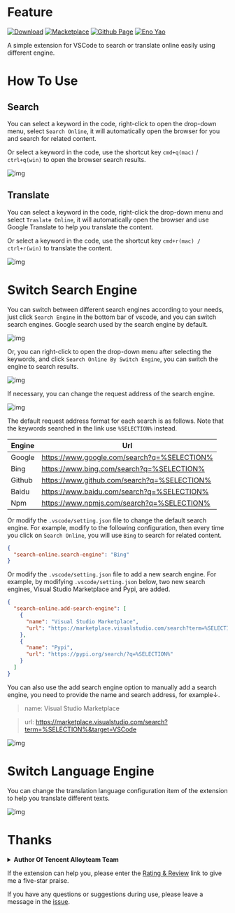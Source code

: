 # Feature

<a href="https://marketplace.visualstudio.com/items?itemName=Wscats.search"><img src="https://img.shields.io/badge/Download-+-orange" alt="Download" /></a>
<a href="https://marketplace.visualstudio.com/items?itemName=Wscats.search"><img src="https://img.shields.io/badge/Macketplace-v1.X-brightgreen" alt="Macketplace" /></a>
<a href="https://github.com/Wscats/search-online"><img src="https://img.shields.io/badge/Github Page-Wscats-yellow" alt="Github Page" /></a>
<a href="https://github.com/Wscats"><img src="https://img.shields.io/badge/Author-Eno Yao-blueviolet" alt="Eno Yao" /></a>

A simple extension for VSCode to search or translate online easily using different engine.

# How To Use

## Search

You can select a keyword in the code, right-click to open the drop-down menu, select `Search Online`, it will automatically open the browser for you and search for related content.

Or select a keyword in the code, use the shortcut key `cmd+q(mac)` / `ctrl+q(win)` to open the browser search results.

![img](https://github.com/Wscats/search-online/blob/master/img/2.gif?raw=true)

## Translate

You can select a keyword in the code, right-click the drop-down menu and select `Traslate Online`, it will automatically open the browser and use Google Translate to help you translate the content.

Or select a keyword in the code, use the shortcut key `cmd+r(mac) / ctrl+r(win)` to translate the content.

![img](https://github.com/Wscats/search-online/blob/master/img/1.gif?raw=true)

# Switch Search Engine

You can switch between different search engines according to your needs, just click `Search Engine` in the bottom bar of vscode, and you can switch search engines. Google search used by the search engine by default.

![img](https://github.com/Wscats/search-online/blob/master/img/3.gif?raw=true)

Or, you can right-click to open the drop-down menu after selecting the keywords, and click `Search Online By Switch Engine`, you can switch the engine to search results.

![img](https://github.com/Wscats/search-online/blob/master/img/4.gif?raw=true)

If necessary, you can change the request address of the search engine.

![img](https://github.com/Wscats/search-online/blob/master/img/5.png?raw=true)

The default request address format for each search is as follows. Note that the keywords searched in the link use `%SELECTION%` instead.

| Engine | Url                                         |
| ------ | ------------------------------------------- |
| Google | https://www.google.com/search?q=%SELECTION% |
| Bing   | https://www.bing.com/search?q=%SELECTION%   |
| Github | https://www.github.com/search?q=%SELECTION% |
| Baidu  | https://www.baidu.com/search?q=%SELECTION%  |
| Npm    | https://www.npmjs.com/search?q=%SELECTION%  |

Or modify the `.vscode/setting.json` file to change the default search engine. For example, modify to the following configuration, then every time you click on `Search Online`, you will use `Bing` to search for related content.

```json
{
  "search-online.search-engine": "Bing"
}
```

Or modify the `.vscode/setting.json` file to add a new search engine. For example, by modifying `.vscode/setting.json` below, two new search engines, Visual Studio Marketplace and Pypi, are added.

```json
{
  "search-online.add-search-engine": [
    {
      "name": "Visual Studio Marketplace",
      "url": "https://marketplace.visualstudio.com/search?term=%SELECTION%&target=VSCode"
    },
    {
      "name": "Pypi",
      "url": "https://pypi.org/search/?q=%SELECTION%"
    }
  ]
}
```

You can also use the add search engine option to manually add a search engine, you need to provide the name and search address, for example↓.

> name: Visual Studio Marketplace

> url: https://marketplace.visualstudio.com/search?term=%SELECTION%&target=VSCode

![img](https://github.com/Wscats/search-online/blob/master/img/6.png?raw=true)

# Switch Language Engine

You can change the translation language configuration item of the extension to help you translate different texts.

![img](https://github.com/Wscats/search-online/blob/master/img/7.png?raw=true)

# Thanks

<b><details><summary>Author Of Tencent Alloyteam Team</summary></b>

| [<img src="https://avatars1.githubusercontent.com/u/17243165?s=460&v=4" width="60px;"/><br /><sub>Eno Yao</sub>](https://github.com/Wscats) |
| - |

</details>

If the extension can help you, please enter the [Rating & Review](https://marketplace.visualstudio.com/items?itemName=Wscats.search&ssr=false#review-details) link to give me a five-star praise.

If you have any questions or suggestions during use, please leave a message in the [issue](https://github.com/Wscats/search-online/issues/new).
